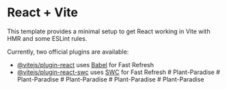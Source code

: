 # React + Vite

This template provides a minimal setup to get React working in Vite with HMR and some ESLint rules.

Currently, two official plugins are available:

- [@vitejs/plugin-react](https://github.com/vitejs/vite-plugin-react/blob/main/packages/plugin-react/README.md) uses [Babel](https://babeljs.io/) for Fast Refresh
- [@vitejs/plugin-react-swc](https://github.com/vitejs/vite-plugin-react-swc) uses [SWC](https://swc.rs/) for Fast Refresh
#   P l a n t - P a r a d i s e  
 #   P l a n t - P a r a d i s e  
 #   P l a n t - P a r a d i s e  
 #   P l a n t - P a r a d i s e  
 #   P l a n t - P a r a d i s e  
 
